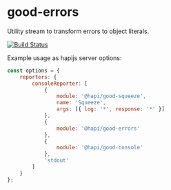 # good-errors

Utility stream to transform errors to object literals.

[![Build Status](https://travis-ci.org/benleen/good-errors.svg?branch=master&style=flat)](https://travis-ci.org/benleen/good-errors)

Example usage as hapijs server options:

```javascript
const options = {
    reporters: {
        consoleReporter: [
            {
                module: '@hapi/good-squeeze',
                name: 'Squeeze',
                args: [{ log: '*', response: '*' }]
            },
            {
                module: '@hapi/good-errors'
            },
            {
                module: '@hapi/good-console'
            },
            'stdout'
        ]
    }
};
```
